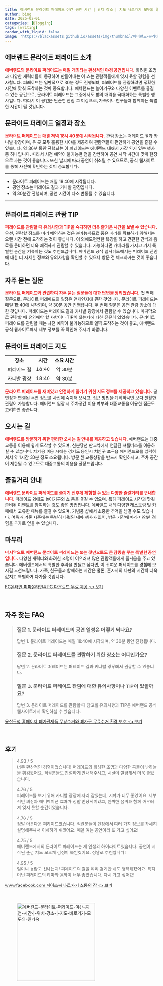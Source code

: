 ```yaml
---
title: 에버랜드 문라이트 퍼레이드 야간 공연 시간 | 위치 장소 | 지도 바로가기 모두의 즐거움
author: bing
date: 2025-02-01
categories: [Blogging]
tags: [writing]
render_with_liquid: false
image: 'https://blackassets.github.io/assets/img/thumbnail/에버랜드-문라이트-퍼레이드-야간-공연-시간-|-위치-장소-|-지도-바로가기-모두의-즐거움.webp'
---
```



<h2 id='에버랜드_문라이트_퍼레이드_소개'>에버랜드 문라이트 퍼레이드 소개</h2>

<p><b><span style="color: #ee2323;">에버랜드의 문라이트 퍼레이드는 매일 개최되는 환상적인 야경 공연입니다.</span></b> 화려한 조명과 다양한 캐릭터들이 등장하여 만들어내는 이 쇼는 관람객들에게 잊지 못할 경험을 선사합니다. 퍼레이드는 일반적으로 30분 정도 진행되며, 퍼레이드를 관람하려면 정확한 시간에 맞춰 도착하는 것이 중요합니다. 에버랜드는 놀이기구와 다양한 이벤트를 즐길 수 있는 공간으로, 문라이트 퍼레이드는 그중에서도 밤의 매력을 극대화하는 특별한 행사입니다. 따라서 이 공연은 단순한 관람 그 이상으로, 가족이나 친구들과 함께하는 특별한 시간이 될 것입니다.</p>

<h2 id='문라이트_퍼레이드_일정과_장소'>문라이트 퍼레이드 일정과 장소</h2>

<p><b><span style="color: #ee2323;">문라이트 퍼레이드는 매일 저녁 18시 40분에 시작됩니다.</span></b> 관람 장소는 퍼레이드 길과 카니발 광장이며, 두 곳 모두 훌륭한 시야를 제공하여 관람객들이 편안하게 공연을 즐길 수 있습니다. 약 30분 동안 진행되는 이 퍼레이드는 에버랜드 내에서 가장 인기 있는 행사 중 하나입니다. 따라서 사전 예약이 불가능한 점을 감안하여 공연 시작 시간에 맞춰 현장으로 가는 것이 좋습니다. 또한 날씨에 따라 공연이 취소될 수 있으므로, 공식 웹사이트를 통해 사전에 확인하는 것이 중요합니다.</p>

<hr />

<ul>
    <li>문라이트 퍼레이드는 매일 18:40에 시작됩니다.</li>
    <li>공연 장소는 퍼레이드 길과 카니발 광장입니다.</li>
    <li>약 30분간 진행되며, 공연 시간이 다소 변동될 수 있습니다.</li>
</ul>

<hr />

<h2 id='문라이트_퍼레이드_관람_TIP'>문라이트 퍼레이드 관람 TIP</h2>

<p><b><span style="color: #ee2323;">퍼레이드를 관람할 때 유의사항과 TIP을 숙지하면 더욱 즐거운 시간을 보낼 수 있습니다.</span></b> 우선, 관람할 장소를 미리 예약하는 것은 불가능하므로 좋은 자리를 확보하기 위해서는 오랜 시간 전에 도착하는 것이 좋습니다. 이 외에도편안한 복장을 하고 간편한 간식과 음료를 준비하면 더욱 쾌적하게 관람할 수 있습니다. 가능하다면 카메라를 가지고 가서 특별한 순간을 기록하는 것도 추천드립니다. 에버랜드 공식 웹사이트에서는 퍼레이드 관람에 대한 더 자세한 정보와 유의사항을 확인할 수 있으니 방문 전 체크하시는 것이 좋습니다.</p>

<h2 id='자주_묻는_질문'>자주 묻는 질문</h2>

<p><b><span style="color: #ee2323;">문라이트 퍼레이드와 관련하여 자주 묻는 질문들에 대한 답변을 정리했습니다.</span></b> 첫 번째 질문으로, 문라이트 퍼레이드의 일정은 언제인지에 관한 것입니다. 문라이트 퍼레이드는 매일 18:40에 시작되며, 약 30분 동안 진행됩니다. 두 번째 질문은 공연 관람 장소에 대한 것입니다. 퍼레이드는 퍼레이드 길과 카니발 광장에서 관람할 수 있습니다. 마지막으로 관람할 때 유의해야 할 사항이나 TIP이 있는지에 대한 질문이 있었습니다. 문라이트 퍼레이드를 관람할 때는 사전 예약이 불가능하므로 일찍 도착하는 것이 좋고, 에버랜드 공식 웹사이트에서 세부 정보를 꼭 확인해 주시기 바랍니다.</p>

<h2 id='문라이트_퍼레이드_지도'>문라이트 퍼레이드 지도</h2>

<table>
    <tr>
        <td style="text-align: center; height: 17px;"><b>장소</b></td>
        <td style="text-align: center; height: 17px;"><b>시간</b></td>
        <td style="text-align: center; height: 17px;"><b>소요 시간</b></td>
    </tr>
    <tr>
        <td style="text-align: center; height: 17px;">퍼레이드 길</td>
        <td style="text-align: center; height: 17px;">18:40</td>
        <td style="text-align: center; height: 17px;">약 30분</td>
    </tr>
    <tr>
        <td style="text-align: center; height: 17px;">카니발 광장</td>
        <td style="text-align: center; height: 17px;">18:40</td>
        <td style="text-align: center; height: 17px;">약 30분</td>
    </tr>
</table>

<p><b><span style="color: #ee2323;">문라이트 퍼레이드를 재미있고 안전하게 즐기기 위한 지도 정보를 제공하고 있습니다.</span></b> 공연장과 연결된 주변 정보를 사전에 숙지해 보시고, 접근 방법을 계획하시면 보다 원활한 관람이 가능합니다. 에버랜드 입장 시 주차공간 이용 여부와 대중교통을 이용한 접근도 고려하면 좋습니다.</p>

<h2 id='오시는_길'>오시는 길</h2>

<p><b><span style="color: #ee2323;">에버랜드를 방문하기 위한 편리한 오시는 길 안내를 제공하고 있습니다.</span></b> 에버랜드는 대중교통을 이용해 쉽게 도착할 수 있으며, 신분당선 판교역에서 연결된 셔틀버스를 이용하실 수 있습니다. 자가용 이용 시에는 경기도 용인시 처인구 포곡읍 에버랜드로를 입력하셔서 약 1시간 30분 정도 소요됩니다. 방문 전 교통상황을 반드시 확인하시고, 주차 공간이 제한될 수 있으므로 대중교통의 이용을 권장드립니다.</p>

<h2 id='즐길거리_안내'>즐길거리 안내</h2>

<p><b><span style="color: #ee2323;">에버랜드 문라이트 퍼레이드를 즐기기 전후에 체험할 수 있는 다양한 즐길거리를 안내합니다.</span></b> 퍼레이드 외에도 놀이기구와 쇼 등을 즐길 수 있으며, 특히 퍼레이드 시간과 맞춰 준비된 이벤트를 참여하는 것도 좋은 방법입니다. 에버랜드 내의 다양한 레스토랑 및 카페에서 고유한 메뉴를 즐길 수 있으며, 기념품 샵에서 소중한 추억을 남길 수도 있습니다. 여름과 겨울 시즌에는 특별히 마련된 테마 행사가 있어, 방문 기간에 따라 다양한 경험을 추가로 얻을 수 있습니다.</p>

<h2 id='마무리'>마무리</h2>

<p><b><span style="color: #ee2323;">마지막으로 에버랜드 문라이트 퍼레이드는 보는 것만으로도 큰 감동을 주는 특별한 공연입니다.</span></b> 다양한 캐릭터와 화려한 조명이 어우러져 많은 관람객들에게 즐거움을 주고 있습니다. 에버랜드에서의 특별한 추억을 만들고 싶다면, 이 귀여운 퍼레이드를 경험해 보시길 추천드립니다. 가족, 친구들과 함께하는 시간은 물론, 혼자서의 나만의 시간이 더욱 값지고 특별하게 다가올 것입니다.</p>


<p><a class="click-button" title="FC온라인 피파온라인4 PC 다운로드 무료 제공" href="https://blackassets.github.io/posts/FC%EC%98%A8%EB%9D%BC%EC%9D%B8-%ED%94%BC%ED%8C%8C%EC%98%A8%EB%9D%BC%EC%9D%B84-PC-%EB%8B%A4%EC%9A%B4%EB%A1%9C%EB%93%9C-%EB%AC%B4%EB%A3%8C-%EC%A0%9C%EA%B3%B5/" rel="dofollow">FC온라인 피파온라인4 PC 다운로드 무료 제공 👈 보기</a></p><br>
<h2 id='자주_찾는_FAQ'>자주 찾는 FAQ</h2>
<div itemscope="" itemtype="https://schema.org/FAQPage"> 
<blockquote> 
<div itemscope="" itemprop="mainEntity" itemtype="https://schema.org/Question"> 
<h3 itemprop="name">질문 1. 문라이트 퍼레이드의 공연 일정은 어떻게 되나요?</h3> 
<div itemscope="" itemprop="acceptedAnswer" itemtype="https://schema.org/Answer"> 
<span itemprop="text"> 
<p>답변 1. 문라이트 퍼레이드는 매일 18:40에 시작되며, 약 30분 동안 진행됩니다.</p> 
</span> 
</div> 
</div> 
<div itemscope="" itemprop="mainEntity" itemtype="https://schema.org/Question"> 
<h3 itemprop="name">질문 2. 문라이트 퍼레이드를 관람하기 위한 장소는 어디인가요?</h3> 
<div itemscope="" itemprop="acceptedAnswer" itemtype="https://schema.org/Answer"> 
<span itemprop="text"> 
<p>답변 2. 문라이트 퍼레이드는 퍼레이드 길과 카니발 광장에서 관람할 수 있습니다.</p> 
</span> 
</div> 
</div> 
<div itemscope="" itemprop="mainEntity" itemtype="https://schema.org/Question"> 
<h3 itemprop="name">질문 3. 문라이트 퍼레이드 관람에 대한 유의사항이나 TIP이 있을까요?</h3> 
<div itemscope="" itemprop="acceptedAnswer" itemtype="https://schema.org/Answer"> 
<span itemprop="text"> 
<p>답변 3. 문라이트 퍼레이드를 관람할 때 참고할 유의사항과 TIP은 에버랜드 공식 웹사이트에서 확인하실 수 있습니다.</p> 
</span> 
</div> 
</div> 
</blockquote> 
</div>
<p><a class="click-button" title="용산구청 홈페이지 폐가전제품 무상수거와 폐가구 무료수거 환경 보호" href="https://blackassets.github.io/posts/%EC%9A%A9%EC%82%B0%EA%B5%AC%EC%B2%AD-%ED%99%88%ED%8E%98%EC%9D%B4%EC%A7%80-%ED%8F%90%EA%B0%80%EC%A0%84%EC%A0%9C%ED%92%88-%EB%AC%B4%EC%83%81%EC%88%98%EA%B1%B0%EC%99%80-%ED%8F%90%EA%B0%80%EA%B5%AC-%EB%AC%B4%EB%A3%8C%EC%88%98%EA%B1%B0-%ED%99%98%EA%B2%BD-%EB%B3%B4%ED%98%B8/" rel="dofollow">용산구청 홈페이지 폐가전제품 무상수거와 폐가구 무료수거 환경 보호 👈 보기</a></p><br>
<h2 id='후기'>후기</h2>
<div itemscope itemtype="https://schema.org/Product">
  <blockquote>
  <div itemprop="review" itemscope itemtype="https://schema.org/Review">
      <div itemprop="reviewRating" itemscope itemtype="https://schema.org/Rating"> <span itemprop="ratingValue">4.93</span> / <span itemprop="bestRating">5</span> </div>
      <span itemprop="reviewBody">너무 환상적인 경험이었습니다! 퍼레이드의 화려한 조명과 다양한 곡들이 밤하늘을 휘감았어요. 직원분들도 친절하게 안내해주시고, 시설이 깔끔해서 더욱 좋았습니다.</span>
  </div>
  <br>
  <div itemprop="review" itemscope itemtype="https://schema.org/Review">
      <div itemprop="reviewRating" itemscope itemtype="https://schema.org/Rating"> <span itemprop="ratingValue">4.76</span> / <span itemprop="bestRating">5</span> </div>
      <span itemprop="reviewBody">퍼레이드를 보기 위해 카니발 광장에 자리 잡았는데, 시야가 너무 좋았어요. 세부적인 의상과 애니메이션 효과가 정말 인상적이었고, 완벽한 음악과 함께 어우러져 잊지 못할 순간이었습니다.</span>
  </div>
  <br>
  <div itemprop="review" itemscope itemtype="https://schema.org/Review">
      <div itemprop="reviewRating" itemscope itemtype="https://schema.org/Rating"> <span itemprop="ratingValue">4.76</span> / <span itemprop="bestRating">5</span> </div>
      <span itemprop="reviewBody">정말 아름다운 퍼레이드였습니다. 직원분들이 현장에서 여러 가지 정보를 자세히 설명해주셔서 이해하기 쉬웠어요. 매일 여는 공연이라 또 가고 싶어요!</span>
  </div>
  <br>
  <div itemprop="review" itemscope itemtype="https://schema.org/Review">
      <div itemprop="reviewRating" itemscope itemtype="https://schema.org/Rating"> <span itemprop="ratingValue">4.75</span> / <span itemprop="bestRating">5</span> </div>
      <span itemprop="reviewBody">에버랜드에서의 문라이트 퍼레이드는 제 인생의 하이라이트였습니다. 공연이 시작된 순간 저도 모르게 감정이 북받쳤어요. 정말로 추천합니다!</span>
  </div>
  <br>
  <div itemprop="review" itemscope itemtype="https://schema.org/Review">
      <div itemprop="reviewRating" itemscope itemtype="https://schema.org/Rating"> <span itemprop="ratingValue">4.95</span> / <span itemprop="bestRating">5</span> </div>
      <span itemprop="reviewBody">얼마나 놀랍고 신나는지! 퍼레이드의 길을 따라 걷기만 해도 행복해졌어요. 특히 이번 퍼레이드의 테마와 음악이 너무 좋았습니다. 다시 가고 싶어요!</span>
  </div>
  </blockquote>
</div>
<p><a class="click-button" title="www.facebook.com 페이스북 바로가기 소통의 장" href="https://blackassets.github.io/posts/www.facebook.com-%ED%8E%98%EC%9D%B4%EC%8A%A4%EB%B6%81-%EB%B0%94%EB%A1%9C%EA%B0%80%EA%B8%B0-%EC%86%8C%ED%86%B5%EC%9D%98-%EC%9E%A5/" rel="dofollow">www.facebook.com 페이스북 바로가기 소통의 장 👈 보기</a></p><br>
<figure class="image"><img src="https://blackassets.github.io/assets/img/thumbnail/에버랜드-문라이트-퍼레이드-야간-공연-시간-|-위치-장소-|-지도-바로가기-모두의-즐거움.webp" alt="에버랜드-문라이트-퍼레이드-야간-공연-시간-|-위치-장소-|-지도-바로가기-모두의-즐거움" width="256" height="256"></figure>